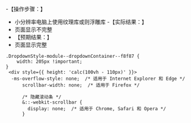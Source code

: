 -【操作步骤：】 
- 小分辨率电脑上使用纹理库或则浮雕库
-【实际结果：】 
- 页面显示不完整
- 【预期结果：】 
- 页面显示完整

```
.DropdownStyle-module--dropdownContainer--f8f87 {
    width: 205px !important;
}
 <div style={{ height: 'calc(100vh - 110px)' }}>
  -ms-overflow-style: none;  /* 适用于 Internet Explorer 和 Edge */
      scrollbar-width: none;  /* 适用于 Firefox */

      /* 隐藏滚动条 */
      &::-webkit-scrollbar {
        display: none;  /* 适用于 Chrome, Safari 和 Opera */
      }
```
